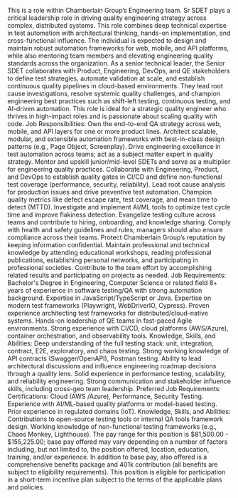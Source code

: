 This is a role within Chamberlain Group’s Engineering team. Sr SDET plays a critical leadership role in driving quality engineering strategy across complex, distributed systems. This role combines deep technical expertise in test automation with architectural thinking, hands-on implementation, and cross-functional influence. The individual is expected to design and maintain robust automation frameworks for web, mobile, and API platforms, while also mentoring team members and elevating engineering quality standards across the organization. As a senior technical leader, the Senior SDET collaborates with Product, Engineering, DevOps, and QE stakeholders to define test strategies, automate validation at scale, and establish continuous quality pipelines in cloud-based environments. They lead root cause investigations, resolve systemic quality challenges, and champion engineering best practices such as shift-left testing, continuous testing, and AI-driven automation. This role is ideal for a strategic quality engineer who thrives in high-impact roles and is passionate about scaling quality with code.
Job Responsibilities:
Own the end-to-end QA strategy across web, mobile, and API layers for one or more product lines.
Architect scalable, modular, and extensible automation frameworks with best-in-class design patterns (e.g., Page Object, Screenplay).
Drive engineering excellence in test automation across teams; act as a subject matter expert in quality strategy.
Mentor and upskill junior/mid-level SDETs and serve as a multiplier for engineering quality practices.
Collaborate with Engineering, Product, and DevOps to establish quality gates in CI/CD and define non-functional test coverage (performance, security, reliability).
Lead root cause analysis for production issues and drive preventive test automation.
Champion quality metrics like defect escape rate, test coverage, and mean time to detect (MTTD).
Investigate and implement AI/ML tools to optimize test cycle time and improve flakiness detection.
Evangelize testing culture across teams and contribute to hiring, onboarding, and knowledge sharing.
Comply with health and safety guidelines and rules; managers should also ensure compliance across their teams.
Protect Chamberlain Group’s reputation by keeping information confidential.
Maintain professional and technical knowledge by attending educational workshops, reading professional publications, establishing personal networks, and participating in professional societies.
Contribute to the team effort by accomplishing related results and participating on projects as needed.
Job Requirements:
Bachelor's Degree in Engineering, Computer Science or related field
8+ years of experience in software testing/QA with strong automation background.
Expertise in JavaScript/TypeScript or Java.
Expertise on modern test frameworks (Playwright, WebDriverIO, Cypress).
Proven experience architecting test frameworks for distributed/cloud-native systems.
Hands-on leadership of QE teams in fast-paced Agile environments.
Strong experience with CI/CD, cloud platforms (AWS/Azure), container orchestration, and observability tools.
Knowledge, Skills, and Abilities:
Deep understanding of the full testing stack: unit, integration, contract, E2E, exploratory, and chaos testing.
Strong working knowledge of API contracts (Swagger/OpenAPI), Postman testing.
Ability to lead architectural discussions and influence engineering roadmap decisions through a quality lens.
Solid experience in performance testing, scalability, and reliability engineering.
Strong communication and stakeholder influence skills, including cross-geo team leadership.
Preferred Job Requirements:
Certifications: Cloud (AWS /Azure), Performance, Security Testing.
Experience with AI/ML-based quality platforms or model-based testing.
Prior experience in regulated domains (IoT).
Knowledge, Skills, and Abilities:
Contributions to open-source testing tools or internal QA tools framework design.
Working knowledge of non-functional testing frameworks (e.g., Chaos Monkey, Lighthouse).
The pay range for this position is $81,500.00 - $155,225.00; base pay offered may vary depending on a number of factors including, but not limited to, the position offered, location, education, training, and/or experience. In addition to base pay, also offered is a comprehensive benefits package and 401k contribution (all benefits are subject to eligibility requirements). This position is eligible for participation in a short-term incentive plan subject to the terms of the applicable plans and policies.





